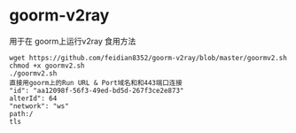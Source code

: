 # goorm-v2ray

用于在 goorm上运行v2ray
食用方法
```shell
wget https://github.com/feidian8352/goorm-v2ray/blob/master/goormv2.sh
chmod +x goormv2.sh
./goormv2.sh
直接用goorm上的Run URL & Port域名和和443端口连接
"id": "aa12098f-56f3-49ed-bd5d-267f3ce2e873"
alterId": 64
"network": "ws"
path:/
tls
